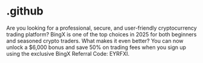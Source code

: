 # .github
Are you looking for a professional, secure, and user-friendly cryptocurrency trading platform? BingX is one of the top choices in 2025 for both beginners and seasoned crypto traders. What makes it even better? You can now unlock a $6,000 bonus and save 50% on trading fees when you sign up using the exclusive BingX Referral Code: EYRFXI.
